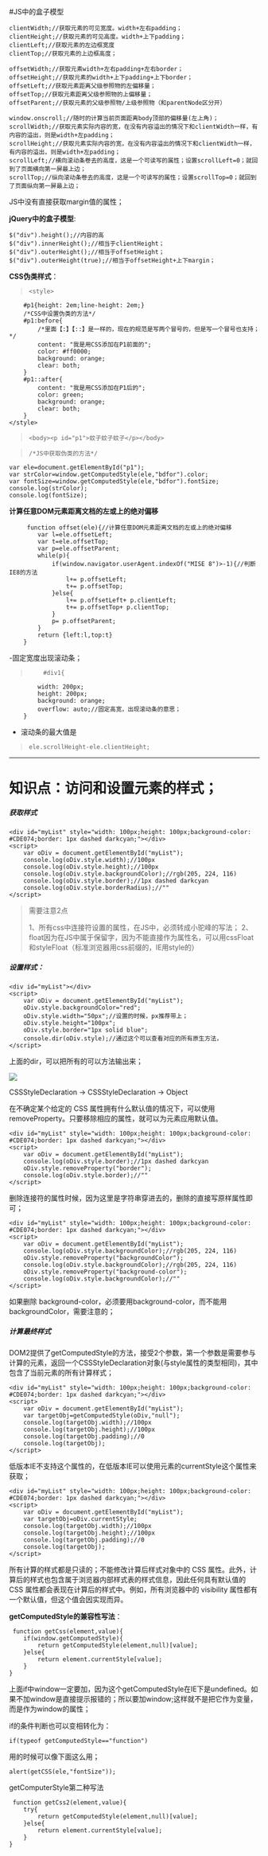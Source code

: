 #JS中的盒子模型

    clientWidth;//获取元素的可见宽度。width+左右padding；
    clientHeight;//获取元素的可见高度。width+上下padding；
    clientLeft;//获取元素的左边框宽度
    clientTop;//获取元素的上边框高度；

    offsetWidth;//获取元素width+左右padding+左右border；
    offsetHeight;//获取元素的width+上下padding+上下border；
    offsetLeft;//获取元素距离父级参照物的左偏移量；
    offsetTop;//获取元素距离父级参照物的上偏移量；
    offsetParent;//获取元素的父级参照物/上级参照物（和parentNode区分开）

	window.onscroll;//随时的计算当前页面距离body顶部的偏移量(左上角)；
    scrollWidth;//获取元素实际内容的宽，在没有内容溢出的情况下和clientWidth一样，有内容的溢出，则是width+左padding；
    scrollHeight;//获取元素实际内容的宽，在没有内容溢出的情况下和clientWidth一样，有内容的溢出，则是width+左padding；
    scrollLeft;//横向滚动条卷去的高度，这是一个可读写的属性；设置scrollLeft=0；就回到了页面横向第一屏最上边；
    scrollTop;//纵向滚动条卷去的高度，这是一个可读写的属性；设置scrollTop=0；就回到了页面纵向第一屏最上边；


JS中没有直接获取margin值的属性；


**jQuery中的盒子模型**:

    $("div").height();//内容的高
    $("div").innerHeight();//相当于clientHeight；
    $("div").outerHeight();//相当于offsetHeight；
    $("div").outerHeight(true);//相当于offsetHeight+上下margin；

**CSS伪类样式**：
>     <style>
        #p1{height: 2em;line-height: 2em;}
        /*CSS中设置伪类的方法*/
        #p1:before{
            /*里面【:】【::】是一样的，现在的规范是写两个冒号的，但是写一个冒号也支持；*/
            content: "我是用CSS添加在P1前面的";
            color: #ff0000;
            background: orange;
            clear: both;
        }
        #p1::after{
            content: "我是用CSS添加在P1后的";
            color: green;
            background: orange;
            clear: both;
        }
    </style>
> `<body><p id="p1">蚊子蚊子蚊子</p></body>`

>     /*JS中获取伪类的方法*/
    var ele=document.getElementById("p1");
    var strColor=window.getComputedStyle(ele,"bdfor").color;
    var fontSize=window.getComputedStyle(ele,"bdfor").fontSize;
    console.log(strColor);
    console.log(fontSize);

**计算任意DOM元素距离文档的左或上的绝对偏移**

         function offset(ele){//计算任意DOM元素距离文档的左或上的绝对偏移
            var l=ele.offsetLeft;
            var t=ele.offsetTop;
            var p=ele.offsetParent;
            while(p){
                if(window.navigator.userAgent.indexOf("MISE 8")>-1){//判断IE8的方法
                    l+= p.offsetLeft;
                    t+= p.offsetTop;
                }else{
                    l+= p.offsetLeft+ p.clientLeft;
                    t+= p.offsetTop+ p.clientTop;
                }
                p= p.offsetParent;
            }
            return {left:l,top:t}
        }



-固定宽度出现滚动条；

>         #div1{
            width: 200px;
            height: 200px;
            background: orange;
            overflow: auto;//固定高宽，出现滚动条的意思；
        } 

- 滚动条的最大值是

>     ele.scrollHeight-ele.clientHeight;



----------


# 知识点：访问和设置元素的样式；


##### 获取样式

    <div id="myList" style="width: 100px;height: 100px;background-color: #CDE074;border: 1px dashed darkcyan;"></div>
    <script>
        var oDiv = document.getElementById("myList");
        console.log(oDiv.style.width);//100px
        console.log(oDiv.style.height);//100px
        console.log(oDiv.style.backgroundColor);//rgb(205, 224, 116)
        console.log(oDiv.style.border);//1px dashed darkcyan
        console.log(oDiv.style.borderRadius);//""
    </script>

> 需要注意2点
> 
> 1、所有css中连接符设置的属性，在JS中，必须转成小驼峰的写法；
> 2、float因为在JS中属于保留字，因为不能直接作为属性名，可以用cssFloat和styleFloat（标准浏览器用css前缀的，IE用style的）

##### 设置样式：

    <div id="myList"></div>
    <script>
        var oDiv = document.getElementById("myList");
        oDiv.style.backgroundColor="red";
        oDiv.style.width="50px";//设置的时候，px推荐带上；
        oDiv.style.height="100px";
        oDiv.style.border="1px solid blue";
        console.dir(oDiv.style);//通过这个可以查看对应的所有原生方法，
    </script>

上面的dir，可以把所有的可以方法输出来；

![](http://i.imgur.com/3Kd4xih.png)

CSSStyleDeclaration -> CSSStyleDeclaration -> Object

在不确定某个给定的 CSS 属性拥有什么默认值的情况下，可以使用removeProperty。只要移除相应的属性，就可以为元素应用默认值。


    <div id="myList" style="width: 100px;height: 100px;background-color: #CDE074;border: 1px dashed darkcyan;"></div>
    <script>
        var oDiv = document.getElementById("myList");
        console.log(oDiv.style.border);//1px dashed darkcyan
        oDiv.style.removeProperty("border");
        console.log(oDiv.style.border);//""
    </script>

删除连接符的属性时候，因为这里是字符串穿进去的，删除的直接写原样属性即可；

    <div id="myList" style="width: 100px;height: 100px;background-color: #CDE074;border: 1px dashed darkcyan;"></div>
    <script>
        var oDiv = document.getElementById("myList");
        console.log(oDiv.style.backgroundColor);//rgb(205, 224, 116)
        oDiv.style.removeProperty("backgroundColor");
        console.log(oDiv.style.backgroundColor);//rgb(205, 224, 116)
        oDiv.style.removeProperty("background-color");
        console.log(oDiv.style.backgroundColor);//""
    </script>

如果删除 background-color，必须要用background-color，而不能用backgroundColor，需要注意的；

##### 计算最终样式

DOM2提供了getComputedStyle的方法，接受2个参数，第一个参数是需要参与计算的元素，返回一个CSSStyleDeclaration对象(与style属性的类型相同)，其中包含了当前元素的所有计算样式；
 
    <div id="myList" style="width: 100px;height: 100px;background-color: #CDE074;border: 1px dashed darkcyan;"></div>
    <script>
        var oDiv = document.getElementById("myList");
        var targetObj=getComputedStyle(oDiv,"null");
        console.log(targetObj.width);//100px
        console.log(targetObj.height);//100px
        console.log(targetObj.padding);//0
        console.log(targetObj);
    </script>

低版本IE不支持这个属性的，在低版本IE可以使用元素的currentStyle这个属性来获取；

    <div id="myList" style="width: 100px;height: 100px;background-color: #CDE074;border: 1px dashed darkcyan;"></div>
    <script>
        var oDiv = document.getElementById("myList");
        var targetObj=oDiv.currentStyle;
        console.log(targetObj.width);//100px
        console.log(targetObj.height);//100px
        console.log(targetObj.padding);//0
        console.log(targetObj);
    </script>

所有计算的样式都是只读的；不能修改计算后样式对象中的 CSS 属性。此外，计算后的样式也包含属于浏览器内部样式表的样式信息，因此任何具有默认值的 CSS 属性都会表现在计算后的样式中。例如，所有浏览器中的 visibility 属性都有一个默认值，但这个值会因实现而异。

**getComputedStyle的兼容性写法**：

     function getCss(element,value){
        if(window.getComputedStyle){
            return getComputedStyle(element,null)[value];
        }else{
            return element.currentStyle[value];
        }
    }

上面if中window一定要加，因为这个getComputedStyle在IE下是undefined。如果不加window是直接提示报错的；所以要加window;这样就不是把它作为变量，而是作为window的属性；

if的条件判断也可以变相转化为：

    if(typeof getComputedStyle=="function")

用的时候可以像下面这么用；

    alert(getCSS(ele,"fontSize"));

getComputerStyle第二种写法

     function getCss2(element,value){
        try{
            return getComputedStyle(element,null)[value];
        }else{
            return element.currentStyle[value];
        }
    }
